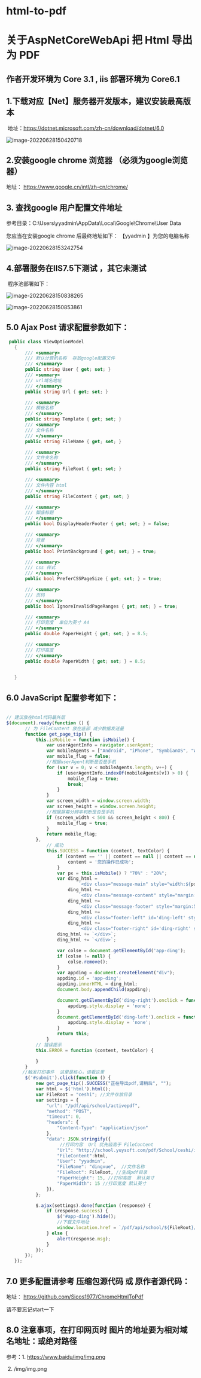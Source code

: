 # html-to-pdf


#                        关于AspNetCoreWebApi 把 Html 导出为 PDF



## 作者开发环境为 Core 3.1 , iis 部署环境为 Core6.1 



## 1.下载对应【Net】服务器开发版本，建议安装最高版本

​    地址：https://dotnet.microsoft.com/zh-cn/download/dotnet/6.0

![image-20220628150420718](C:\Users\ASUS\AppData\Roaming\Typora\typora-user-images\image-20220628150420718.png)



## 2.安装google chrome 浏览器 （必须为google浏览器）

  地址： https://www.google.cn/intl/zh-cn/chrome/  



##  3. 查找google 用户配置文件地址

   参考目录：C:\Users\yyadmin\AppData\Local\Google\Chrome\User Data    

   您应当在安装google chrome 后最终地址如下：  【yyadmin 】为您的电脑名称

![image-20220628153242754](C:\Users\ASUS\AppData\Roaming\Typora\typora-user-images\image-20220628153242754.png)

## 4.部署服务在IIS7.5下测试 ，其它未测试

​      程序池部署如下：

   ![image-20220628150838265](C:\Users\ASUS\AppData\Roaming\Typora\typora-user-images\image-20220628150838265.png)

![image-20220628150853861](C:\Users\ASUS\AppData\Roaming\Typora\typora-user-images\image-20220628150853861.png)



## 5.0  Ajax  Post 请求配置参数如下：

 ``` c#
  public class ViewOptionModel
    {
        /// <summary>
        /// 默认计算机名称  存放google配置文件
        /// </summary>
        public string User { get; set; }
        /// <summary>
        /// url域名地址
        /// </summary>
        public string Url { get; set; }

        /// <summary>
        /// 模板名称
        /// </summary>
        public string Template { get; set; }
        /// <summary>
        /// 文件名称
        /// </summary>
        public string FileName { get; set; }

        /// <summary>
        /// 文件夹名称
        /// </summary>
        public string FileRoot { get; set; }

        /// <summary>
        /// 文件内容 html
        /// </summary>
        public string FileContent { get; set; }

        /// <summary>
        /// 脚底标题
        /// </summary>
        public bool DisplayHeaderFooter { get; set; } = false;

        /// <summary>
        /// 背景
        /// </summary>
        public bool PrintBackground { get; set; } = true;

        /// <summary>
        /// css 样式
        /// </summary>
        public bool PreferCSSPageSize { get; set; } = true;

        /// <summary>
        /// 页码
        /// </summary>
        public bool IgnoreInvalidPageRanges { get; set; } = true;

        /// <summary>
        /// 打印宽度  单位为英寸 A4
        /// </summary>
        public double PaperHeight { get; set; } = 8.5;

        /// <summary>
        /// 打印高度
        /// </summary>
        public double PaperWidth { get; set; } = 8.5;

     
    }


 ```



## 6.0  JavaScript 配置参考如下：

 ``` javascript
  
// 建议放在html代码最外层
 $(document).ready(function () {
        // 为 FileContent 放在底部 减少数据发送量
        function get_page_tip() {
            this.isMobile = function isMobile() {
                var userAgentInfo = navigator.userAgent;
                var mobileAgents = ["Android", "iPhone", "SymbianOS", "Windows Phone", "iPad", "iPod"];
                var mobile_flag = false;
                //根据userAgent判断是否是手机
                for (var v = 0; v < mobileAgents.length; v++) {
                    if (userAgentInfo.indexOf(mobileAgents[v]) > 0) {
                        mobile_flag = true;
                        break;
                    }
                }
                var screen_width = window.screen.width;
                var screen_height = window.screen.height;
                //根据屏幕分辨率判断是否是手机
                if (screen_width < 500 && screen_height < 800) {
                    mobile_flag = true;
                }
                return mobile_flag;
            },
                // 成功
                this.SUCCESS = function (content, textColor) {
                    if (content == '' || content == null || content == undefined) {
                        content = '您的操作已成功';
                    }
                    var px = this.isMobile() ? "70%" : "20%";
                    var ding_html =
                            `<div class="message-main" style="width:${px};border:1px solid rgb(249,249,249);background-color:#dee7ed;margin:0 auto;border-radius:6px;padding-top:10px;z-index:9999;position:fixed;left:0;right:0;top:20%;">`;
                        ding_html +=
                            `<div class="message-content" style="margin:5px;text-align:center;height:50px;line-height:50px; color:${textColor}">${content} </div>`;
                        ding_html +=
                            `<div class="message-footer" style="margin:5px;display:flex;flex-flow:row nowrap;justify-content:space-between;border-top:1px solid rgb(240,240,240);padding-top:5px;">`;
                        ding_html +=
                            `<div class="footer-left" id='ding-left' style="width: 50%;text-align: center; color: #235FF5;border-right: 1px solid rgb(240, 240, 240);">取消</div>`;
                        ding_html +=
                            `<div class="footer-right" id='ding-right' style="width: 50%;text-align: center; color: #235FF5;">确定</div>`;
                    ding_html += `</div>`;
                    ding_html += `</div>`;

                    var colse = document.getElementById('app-ding');
                    if (colse != null) {
                        colse.remove();
                    }
                    var appding = document.createElement("div");
                    appding.id = 'app-ding';
                    appding.innerHTML = ding_html;
                    document.body.appendChild(appding);

                    document.getElementById('ding-right').onclick = function () {
                        appding.style.display = 'none';
                    }
                    document.getElementById('ding-left').onclick = function () {
                        appding.style.display = 'none';
                    }
                    return this;
                }
            // 错误提示
            this.ERROR = function (content, textColor) {

            }
        }
       //触发打印事件  这里是核心，请看这里
        $('#submit').click(function () {
            new get_page_tip().SUCCESS("正在导出pdf,请稍后", "");
            var html = $('html').html();
            var FileRoot = "ceshi"; //文件存放目录
            var settings = {
                "url": "/pdf/api/school/activepdf",
                "method": "POST",
                "timeout": 0,
                "headers": {
                    "Content-Type": "application/json"
                },
                "data": JSON.stringify({
                     //打印内容  Url 优先级高于 FileContent
                    "Url": "http://school.yuysoft.com/pdf/School/ceshi/index.html", 
                    "FileContent":html,
                    "User": "yyadmin",
                    "FileName": "dingxue",  //文件名称
                    "FileRoot": FileRoot, //生成pdf目录
                    "PaperHeight": 15, //打印高度  默认英寸
                    "PaperWidth": 15 //打印宽度 默认英寸
                }),
            };

            $.ajax(settings).done(function (response) {
                if (response.success) {
                    $('#app-ding').hide();
                    //下载文件地址
                    window.location.href = `/pdf/api/school/${FileRoot}/${response.data}`;
                } else {
                    alert(response.msg);
                }
            });
        });
    }); 

 ```



##  7.0 更多配置请参考 压缩包源代码  或  原作者源代码：

  地址： https://github.com/Sicos1977/ChromeHtmlToPdf

  请不要忘记start一下

## 8.0 注意事项，在打印网页时 图片的地址要为相对域名地址：或绝对路径

  参考：1.  https://www.baidu/img/img.png

​             2.  /img/img.png
